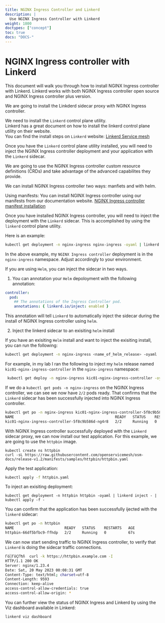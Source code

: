 ```yaml
---
title: NGINX Ingress Controller and Linkerd
description: |
  Use NGINX Ingress Controller with Linkerd
weight: 1800
doctypes: ["concept"]
toc: true
docs: "DOCS-"
---
```


# NGINX Ingress controller with Linkerd

This document will walk you through how to install NGINX Ingress controller with Linkerd. Linkerd works with both NGINX Ingress controller open source and NGINX Ingress controller plus version.

We are going to install the Linkderd sidecar proxy with NGINX Ingress controller.

We need to install the `Linkerd` control plane utility.    
Linkerd has a great document on how to install the linkerd control plane utility on their website.   
You can find the install steps on `Linkerd` website: [Linkerd Service mesh](https://linkerd.io/2.13/getting-started/)

Once you have the `Linkerd` control plane utility installed, you will need to inject the NGINX Ingress controller deployment and your application with the `Linkerd` sidecar.

We are going to use the NGINX Ingress controller custom resource definitions (CRDs) and take advantage of the advanced capabilites they provide.

We can install NGINX Ingress controller two ways: manfiets and with helm.

Using manifests:
You can install NGINX Ingress controller using our manifests from our documentation website. 
[NGINX Ingress controller manifest installation](https://docs.nginx.com/nginx-ingress-controller/installation/installation-with-manifests/)


Once you have installed NGINX Ingress controller, you will need to inject the deployment with the `Linkerd` sidecar.
This is accomplished by using the `linkerd` control plane utility.    

Here is an example:

```bash
kubectl get deployment -n nginx-ingress nginx-ingress -oyaml | linkerd inject - | kubectl apply -f
```

In the above example, my `NGINX Ingress controller` deployment is in the `nginx-ingress` namespace. Adjust accordingly to your environment.    


If you are using `Helm`, you can inject the sidecar in two ways.

1. You can annotation your `Helm` depoloyment with the following annotation:

```yaml
controller:
  pod:
    ## The annotations of the Ingress Controller pod.
    annotations: { linkerd.io/inject: enabled }
```

This annotation will tell `Linkerd` to automatically inject the sidecar during the install of NGINX Ingress controller using `helm`.


2. Inject the linkerd sidecar to an exisiting `helm` install

If you have an exisiting `Helm` install and want to inject the exisiting install, you can run the following:

```bash
kubectl get deployment -n nginx-ingress <name_of_helm_release> -oyaml | linkerd inject - | kubectl apply -f 
```

For example, in my lab I ran the following to inject my `helm` release named `kic01-nginx-ingress-controller` in the `nginx-ingress` namespace:

```bash
 kubectl get deploy -n nginx-ingress kic01-nginx-ingress-controller -oyaml | linkerd inject - | kubectl apply -f -
 ```

If we do a `kubectl get pods -n nginx-ingress` on the NGINX Ingress controller, we can see we now have `2/2` pods ready. That confirms that the `Linkerd` sidecar has been successfully injected into NGINX Ingress controller.

```bash
kubectl get po -n nginx-ingress kic01-nginx-ingress-controller-5f8c9b586d-ng4r8
NAME                                              READY   STATUS    RESTARTS   AGE
kic01-nginx-ingress-controller-5f8c9b586d-ng4r8   2/2     Running   0          30m
```

With NGINX Ingress controller successfully deployed with the `Linkerd` sidecar proxy, we can now install our test application.
For this example, we are going to use the `httpbin` image.

```
kubectl create ns httpbin
curl -sL https://raw.githubusercontent.com/openservicemesh/osm-docs/release-v1.2/manifests/samples/httpbin/httpbin.yaml
```

Apply the test application:

```bash
kubectl apply -f httpbin.yaml
```

To inject an exisiting deployment:
```
kubectl get deployment -n httpbin httpbin -oyaml | linkerd inject - | kubectl apply -f -
```

You can confirm that the application has been successfully ijected with the `linkerd` sidecar:

```bash
kubectl get po -n httpbin
NAME                       READY   STATUS    RESTARTS   AGE
httpbin-66df5bfbc9-ffhdp   2/2     Running   0          67s
```


We can now start sending traffic to NGINX Ingress controller, to verify that `Linkerd` is doing the sidecar traffic connections.

```bash
Γò░ΓöÇΓ₧ñ  curl -k https://httpbin.example.com -I
HTTP/1.1 200 OK
Server: nginx/1.23.4
Date: Sat, 20 May 2023 00:08:31 GMT
Content-Type: text/html; charset=utf-8
Content-Length: 9593
Connection: keep-alive
access-control-allow-credentials: true
access-control-allow-origin: *
```

You can further view the status of NGINX Ingress and Linkerd by using the Viz dashboard available in Linkerd:

```bash
linkerd viz dashboard
```
